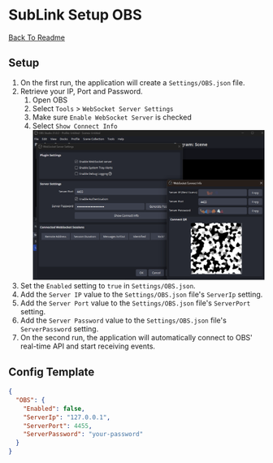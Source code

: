 # SubLink Setup OBS

[Back To Readme](../../README.md)

## Setup

1. On the first run, the application will create a `Settings/OBS.json` file.
2. Retrieve your IP, Port and Password.
   1. Open OBS
   2. Select `Tools` > `WebSocket Server Settings`
   3. Make sure `Enable WebSocket Server` is checked
   4. Select `Show Connect Info`  
![OBS Socket Info](https://raw.githubusercontent.com/yewnyx/SubLink/master/Docs/obs-socket-info.png?raw=true "OBS Socket Info")
1. Set the `Enabled` setting to `true` in `Settings/OBS.json`.
2. Add the `Server IP` value to the `Settings/OBS.json` file's `ServerIp` setting.
3. Add the `Server Port` value to the `Settings/OBS.json` file's `ServerPort` setting.
4. Add the `Server Password` value to the `Settings/OBS.json` file's `ServerPassword` setting.
5. On the second run, the application will automatically connect to OBS' real-time API and start receiving events.

## Config Template

```json
{
  "OBS": {
    "Enabled": false,
    "ServerIp": "127.0.0.1",
    "ServerPort": 4455,
    "ServerPassword": "your-password"
  }
}
```
